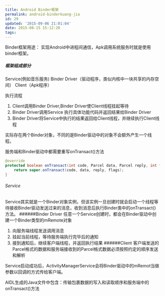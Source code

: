 ```yaml
---
title: Android Binder框架
permalink: android-binderkuang-jia
id: 29
updated: '2015-09-06 21:01:04'
date: 2015-08-15 15:12:20
tags:
---
```


Binder框架用途：
实现Android中进程间通信，Apk调用系统服务时就是使用binder框架。

##### 框架组成部分
Service(例如音乐服务)
Binder Driver（驱动程序，类似内核中一块共享的内存空间）
Client（Apk程序）

执行流程  
1. Client调用Binder Driver,Binder Driver使Client线程挂起等待
2. Binder Driver调用Service 执行具体功能代码并返回结果给Binder Driver
3. Binder Driver将Service中执行的结果返回给Client线程，并继续执行Client线程

实际存在两个Binder对象，不同的是Binder驱动中的对象不会额外产生一个线程。

服务端和Binder驱动中都需要重写onTransact()方法
```java
@override
protected boolean onTransact(int code, Parcel data, Parcel reply, int flags) throws RemoteException{
    return super.onTransact(code, data, reply, flags);
}
```

###### Service
Service其实就是一个Binder对象实例，但该实例一旦创建时就会启动一个线程等待接收Binder驱动发送过来的消息，收到消息后执行Binder类中的onTransact()方法。
######Binder Driver
任意一个Service创建时，都会在Binder驱动中创建一个Binder类型的mRemote对象
1. 向服务端线程发送调用消息
2. 挂起当前线程，等待服务端执行完毕后的通知
3. 接到通知后，继续客户端线程，并返回执行结果
######Client
客户端发送的Parcel格式的数据和服务端接收到的Parcel格式数据必须按照约定的顺序发送和解析


Service启动成功后，ActivityManagerService会将Binder驱动中的mRemot当做参数以回调的方式传给客户端。

AIDL生成的Java文件中包含：传输包裹数据的写入和读取顺序和服务端中的onTransact()方法